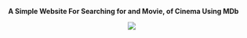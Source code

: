 **A Simple Website For Searching for and Movie, of Cinema Using MDb**

<p align="center"> 
<img src="https://ibb.co/kBrGX7J"></img>
</p>
